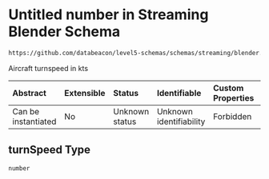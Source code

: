 # Untitled number in Streaming Blender Schema

```txt
https://github.com/databeacon/level5-schemas/schemas/streaming/blender.schema.json#/properties/flights/properties/turnSpeed
```

Aircraft turnspeed in kts

| Abstract            | Extensible | Status         | Identifiable            | Custom Properties | Additional Properties | Access Restrictions | Defined In                                                                              |
| :------------------ | :--------- | :------------- | :---------------------- | :---------------- | :-------------------- | :------------------ | :-------------------------------------------------------------------------------------- |
| Can be instantiated | No         | Unknown status | Unknown identifiability | Forbidden         | Allowed               | none                | [blender.schema.json\*](../../out/streaming/blender.schema.json "open original schema") |

## turnSpeed Type

`number`
